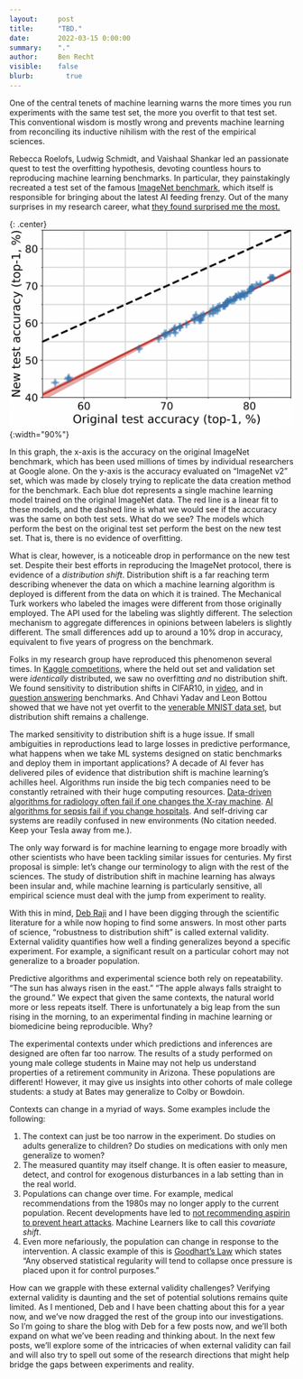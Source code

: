 ```yaml
---
layout:     post
title:      "TBD."
date:       2022-03-15 0:00:00
summary:    "."
author:     Ben Recht
visible:    false
blurb: 		  true
---
```


One of the central tenets of machine learning warns the more times you run experiments with the same test set, the more you overfit to that test set. This conventional wisdom is mostly wrong and prevents machine learning from reconciling its inductive nihilism with the rest of the empirical sciences.

Rebecca Roelofs, Ludwig Schmidt, and Vaishaal Shankar led an passionate quest to test the overfitting hypothesis, devoting countless hours to reproducing machine learning benchmarks. In particular, they painstakingly recreated a test set of the famous [ImageNet benchmark](https://www.image-net.org/), which itself is responsible for bringing about the latest AI feeding frenzy. Out of the many surprises in my research career, what [they found surprised me the most.](https://arxiv.org/abs/1902.10811)

{: .center}
![The scatterplot of nightmares](/assets/RSS_Scatter.png){:width="90%"}

In this graph, the x-axis is the accuracy on the original ImageNet benchmark, which has been used millions of times by individual researchers at Google alone. On the y-axis is the accuracy evaluated on “ImageNet v2” set, which was made by closely trying to replicate the data creation method for the benchmark. Each blue dot represents a single machine learning model trained on the original ImageNet data. The red line is a linear fit to these models, and the dashed line is what we would see if the accuracy was the same on both test sets. What do we see? The models which perform the best on the original test set perform the best on the new test set. That is, there is no evidence of overfitting.

What is clear, however, is a noticeable drop in performance on the new test set. Despite their best efforts in reproducing the ImageNet protocol, there is evidence of a *distribution shift*. Distribution shift is a far reaching term describing whenever the data on which a machine learning algorithm is deployed is different from the data on which it is trained. The Mechanical Turk workers who labeled the images were different from those originally employed. The API used for the labeling was slightly different. The selection mechanism to aggregate differences in opinions between labelers is slightly different. The small differences add up to around a 10% drop in accuracy, equivalent to five years of progress on the benchmark.

Folks in my research group have reproduced this phenomenon several times. In [Kaggle competitions](https://papers.nips.cc/paper/9117-a-meta-analysis-of-overfitting-in-machine-learning), where the held out set and validation set were _identically_ distributed, we saw no overfitting _and_ no distribution shift. We found sensitivity to distribution shifts in CIFAR10, in [video](https://arxiv.org/abs/1906.02168), and in [question answering](https://arxiv.org/abs/2004.14444) benchmarks. And Chhavi Yadav and Leon Bottou showed that we have not yet overfit to the [venerable MNIST data set](https://arxiv.org/abs/1905.10498), but distribution shift remains a challenge.

The marked sensitivity to distribution shift is a huge issue. If small ambiguities in reproductions lead to large losses in predictive performance, what happens when we take ML systems designed on static benchmarks and deploy them in important applications? A decade of AI fever has delivered piles of evidence that distribution shift is machine learning’s achilles heel. Algorithms run inside the big tech companies need to be constantly retrained with their huge computing resources. [Data-driven algorithms for radiology often fail if one changes the X-ray machine](https://journals.plos.org/plosmedicine/article?id=10.1371/journal.pmed.1002683). [AI algorithms for sepsis fail if you change hospitals](https://jamanetwork.com/journals/jamainternalmedicine/article-abstract/2781307). And self-driving car systems are readily confused in new environments (No citation needed. Keep your Tesla away from me.).

The only way forward is for machine learning to engage more broadly with other scientists who have been tackling similar issues for centuries. My first proposal is simple: let’s change our terminology to align with the rest of the sciences. The study of distribution shift in machine learning has always been insular and, while machine learning is particularly sensitive, all empirical science must deal with the jump from experiment to reality.

With this in mind, [Deb Raji](https://twitter.com/rajiinio) and I have been digging through the scientific literature for a while now hoping to find some answers. In most other parts of science, “robustness to distribution shift” is called external validity. External validity quantifies how well a finding generalizes beyond a specific experiment. For example, a significant result on a particular cohort may not generalize to a broader population.

Predictive algorithms and experimental science both rely on repeatability. “The sun has always risen in the east.” “The apple always falls straight to the ground.” We expect that given the same contexts, the natural world more or less repeats itself. There is unfortunately a big leap from the sun rising in the morning, to an experimental finding in machine learning or biomedicine being reproducible. Why?

The experimental contexts under which predictions and inferences are designed are often far too narrow. The results of a study performed on young male college students in Maine may not help us understand properties of a retirement community in Arizona. These populations are different! However, it may give us insights into other cohorts of male college students: a study at Bates may generalize to Colby or Bowdoin.

Contexts can change in a myriad of ways. Some examples include the following:

1. The context can just be too narrow in the experiment. Do studies on adults generalize to children? Do studies on medications with only men generalize to women?
2. The measured quantity may itself change. It is often easier to measure, detect, and control for exogenous disturbances in a lab setting than in the real world.
3. Populations can change over time. For example, medical recommendations from the 1980s may no longer apply to the current population. Recent developments have led to [not recommending aspirin to prevent heart attacks](https://www.npr.org/2021/10/13/1045746669/task-force-says-most-people-should-not-take-daily-aspirin-to-prevent-a-heart-att).  Machine Learners like to call this _covariate shift_.
4. Even more nefariously, the population can change in response to the intervention. A classic example of this is [Goodhart’s Law](https://en.wikipedia.org/wiki/Goodhart%27s_law) which states “Any observed statistical regularity will tend to collapse once pressure is placed upon it for control purposes.”

How can we grapple with these external validity challenges? Verifying external validity is daunting and the set of potential solutions remains quite limited. As I mentioned, Deb and I have been chatting about this for a year now, and we’ve now dragged the rest of the group into our investigations. So I’m going to share the blog with Deb for a few posts now, and we’ll both expand on what we’ve been reading and thinking about. In the next few posts, we’ll explore some of the intricacies of when external validity can fail and will also try to spell out some of the research directions that might help bridge the gaps between experiments and reality.
